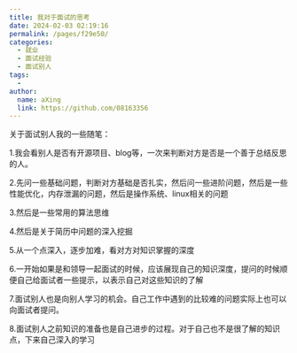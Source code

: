 ```yaml
---
title: 我对于面试的思考
date: 2024-02-03 02:19:16
permalink: /pages/f29e50/
categories:
  - 就业
  - 面试经验
  - 面试别人
tags:
  - 
author: 
  name: aXing
  link: https://github.com/08163356
---
```



关于面试别人我的一些随笔：

1.我会看别人是否有开源项目、blog等，一次来判断对方是否是一个善于总结反思的人。

2.先问一些基础问题，判断对方基础是否扎实，然后问一些进阶问题，然后是一些性能优化，内存泄漏的问题，然后是操作系统、linux相关的问题

3.然后是一些常用的算法思维

4.然后是关于简历中问题的深入挖掘

5.从一个点深入，逐步加难，看对方对知识掌握的深度

6.一开始如果是和领导一起面试的时候，应该展现自己的知识深度，提问的时候顺便自己给面试者一些提示，以表示自己对这些知识的了解

7.面试别人也是向别人学习的机会。自己工作中遇到的比较难的问题实际上也可以向面试者提问。

8.面试别人之前知识的准备也是自己进步的过程。对于自己也不是很了解的知识点，下来自己深入的学习

